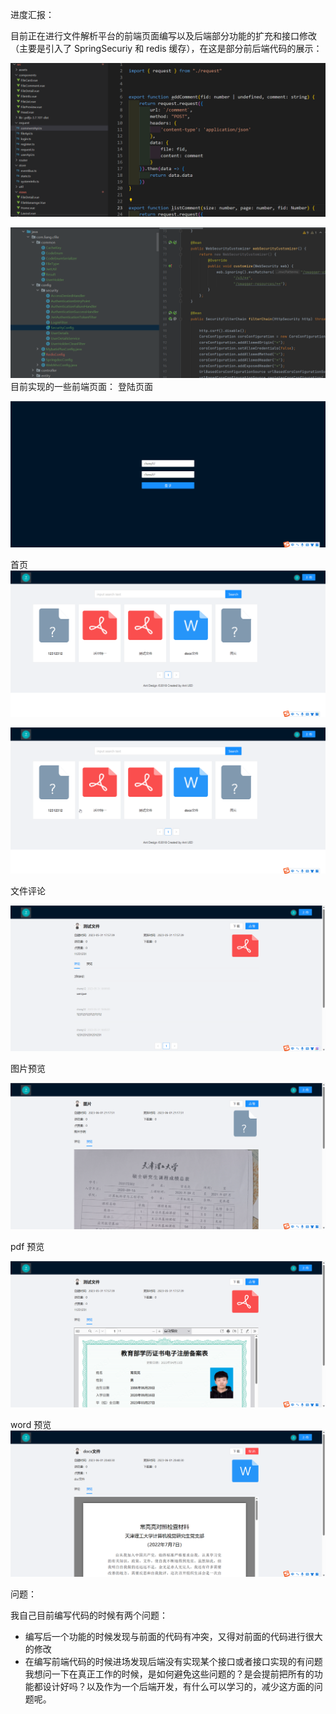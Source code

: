 ---
---
进度汇报：

目前正在进行文件解析平台的前端页面编写以及后端部分功能的扩充和接口修改（主要是引入了 SpringSecuriy 和 redis 缓存），在这是部分前后端代码的展示：

![](附件/image/常用软件配置_image_1.png)

![](附件/image/常用软件配置_image_2.png)
目前实现的一些前端页面：
登陆页面

![](附件/image/常用软件配置_image_3.png)

首页
![](附件/image/常用软件配置_image_4.png)

![](附件/image/常用软件配置_image_5.png)

文件评论

![](附件/image/常用软件配置_image_6.png)

图片预览

![](附件/image/常用软件配置_image_7.png)

pdf 预览

![](附件/image/常用软件配置_image_8.png)

word 预览
![](附件/image/常用软件配置_image_9.png)

问题：

我自己目前编写代码的时候有两个问题：
- 编写后一个功能的时候发现与前面的代码有冲突，又得对前面的代码进行很大的修改
- 在编写前端代码的时候进场发现后端没有实现某个接口或者接口实现的有问题
我想问一下在真正工作的时候，是如何避免这些问题的？是会提前把所有的功能都设计好吗？以及作为一个后端开发，有什么可以学习的，减少这方面的问题呢。